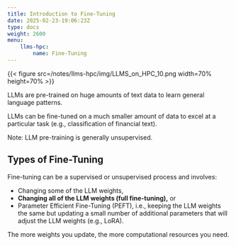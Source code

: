 ```yaml
---
title: Introduction to Fine-Tuning
date: 2025-02-23-19:06:23Z
type: docs 
weight: 2600
menu: 
    llms-hpc:
        name: Fine-Tuning
---
```



{{< figure src=/notes/llms-hpc/img/LLMS_on_HPC_10.png width=70% height=70% >}}

LLMs are pre-trained on huge amounts of text data to learn general language patterns.

LLMs can be fine-tuned on a much smaller amount of data to excel at a particular task (e.g., classification of financial text).

Note: LLM pre-training is generally unsupervised.

## Types of Fine-Tuning

Fine-tuning can be a supervised or unsupervised process and involves:
  * Changing some of the LLM weights,
  * __Changing all of the LLM weights (full fine-tuning),__ or
  * Parameter Efficient Fine-Tuning (PEFT), i.e., keeping the LLM weights the same but updating a small number of additional parameters that will adjust the LLM weights (e.g., LoRA).

The more weights you update, the more computational resources you need.



